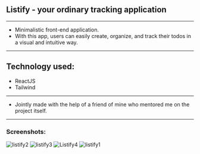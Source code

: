 ## Listify - your ordinary tracking application
___

* Minimalistic front-end application.
* With this app, users can easily create, organize, and track their todos in a visual and intuitive way.
___

## Technology used:
* ReactJS
* Tailwind
___
* Jointly made with the help of a friend of mine who mentored me on the project itself.
___
### Screenshots:

![listify2](https://github.com/dimiturstefanow/Listify/assets/126346506/9c8d0364-8ba8-428f-b440-a18cbcac5eaf)
![listify3](https://github.com/dimiturstefanow/Listify/assets/126346506/abf08922-1012-4794-9dc6-3c1827eb0899)
![Listify4](https://github.com/dimiturstefanow/Listify/assets/126346506/a998ec33-66f2-4e41-bc13-3f0e2c321033)
![listify1](https://github.com/dimiturstefanow/Listify/assets/126346506/770f7f51-51de-4bf2-812d-032db867a2ff)





